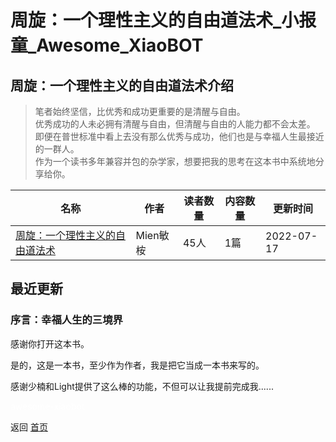 # 周旋：一个理性主义的自由道法术_小报童_Awesome_XiaoBOT

## 周旋：一个理性主义的自由道法术介绍
> 笔者始终坚信，比优秀和成功更重要的是清醒与自由。    
优秀成功的人未必拥有清醒与自由，但清醒与自由的人能力都不会太差。    
即便在普世标准中看上去没有那么优秀与成功，他们也是与幸福人生最接近的一群人。    
作为一个读书多年兼容并包的杂学家，想要把我的思考在这本书中系统地分享给你。  
  


|名称|作者|读者数量|内容数量|更新时间|
|---|---|---|---|---|
|[周旋：一个理性主义的自由道法术](https://xiaobot.net/p/zhouxuan1?refer=9c3f1c95-a052-465a-9902-f6d75080262a)|Mien敏桉|45人|1篇|2022-07-17|

## 最近更新
### 序言：幸福人生的三境界

感谢你打开这本书。

是的，这是一本书，至少作为作者，我是把它当成一本书来写的。

感谢少楠和Light提供了这么棒的功能，不但可以让我提前完成我......


<a href="https://github.com/Reno9527/awesome-xiaobot" style="color: white; text-decoration: none;">awesome-xiaobot</a>

返回 [首页](../README.md)
